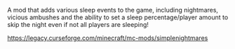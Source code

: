 A mod that adds various sleep events to the game, including nightmares, vicious ambushes and the ability to set a sleep percentage/player amount to skip the night even if not all players are sleeping!

https://legacy.curseforge.com/minecraft/mc-mods/simplenightmares
